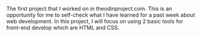 The first project that I worked on in theodinproject.com.  This is an opportunity for me to self-check what I have learned for a past week about web development.  In this project, I will focus on using 2 basic tools for front-end develop which are HTML and CSS.  
